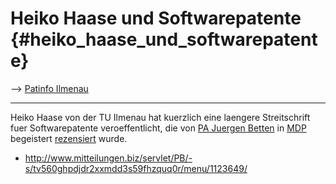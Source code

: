 # Heiko Haase und Softwarepatente {#heiko_haase_und_softwarepatente}

\--\> [ Patinfo Ilmenau](PatinfoIlmenauDe "wikilink")

------------------------------------------------------------------------

Heiko Haase von der TU Ilmenau hat kuerzlich eine laengere Streitschrift
fuer Softwarepatente veroeffentlicht, die von [ PA Juergen
Betten](SwpatbettenDe "wikilink") in [
MDP](MitteilungenDerPatentanwaelteDe "wikilink") begeistert
[rezensiert](http://www.mitteilungen.biz/servlet/PB/-s/tv560ghpdjdr2xxmdd3s59fhzquq0r/menu/1123649/ "wikilink")
wurde.

-   <http://www.mitteilungen.biz/servlet/PB/-s/tv560ghpdjdr2xxmdd3s59fhzquq0r/menu/1123649/>
